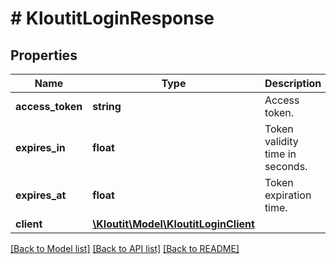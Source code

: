 # # KloutitLoginResponse

## Properties

Name | Type | Description | Notes
------------ | ------------- | ------------- | -------------
**access_token** | **string** | Access token. |
**expires_in** | **float** | Token validity time in seconds. |
**expires_at** | **float** | Token expiration time. |
**client** | [**\Kloutit\Model\KloutitLoginClient**](KloutitLoginClient.md) |  |

[[Back to Model list]](../../README.md#models) [[Back to API list]](../../README.md#endpoints) [[Back to README]](../../README.md)
